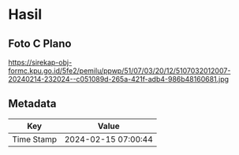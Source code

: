# Hasil

## Foto C Plano

https://sirekap-obj-formc.kpu.go.id/5fe2/pemilu/ppwp/51/07/03/20/12/5107032012007-20240214-232024--c051089d-265a-421f-adb4-986b48160681.jpg


## Metadata

| Key        | Value               |
| ---------- | ------------------- |
| Time Stamp | 2024-02-15 07:00:44 |



